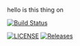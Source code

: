 hello is this thing on

[![Build Status](https://img.shields.io/github/actions/workflow/status/Group11Software/Coursework/main.yml?label=Build)](https://github.com/Group11Software/Coursework/actions/workflows/main.yml)




[![LICENSE](https://img.shields.io/github/license/kester99/Coursework.svg?style=flat-square)](https://github.com/40682339/Coursework/blob/master/LICENSE)
[![Releases](https://img.shields.io/github/release/kester99/Coursework/all.svg?style=flat-square)](https://github.com/kester99/Group11Software/Coursework/releases)



